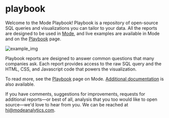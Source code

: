 playbook
========

Welcome to the Mode Playbook! Playbook is a repository of open-source SQL queries and visualizations you can tailor to your data. All the reports are designed to be used in [Mode](http://www.modeanalytics.com/), and live examples are available in Mode and on the [Playbook](http://about.modeanalytics.com/playbook) page.

![example_img](https://modeanalytics.zendesk.com/hc/en-us/article_attachments/201565660/How_Users_Move_Through_Your_Product___Mode.png)


Playbook reports are designed to answer common questions that many companies ask. Each report provides access to the raw SQL query and the HTML, CSS, and Javascript code that powers the visualization. 

To read more, see the [Playbook](http://about.modeanalytics.com/playbook) page on Mode. [Additional documentation](https://modeanalytics.zendesk.com/hc/en-us/articles/203511970-Playbook-Overview) is also available.

If you have comments, suggestions for improvements, requests for additional reports—or best of all, analysis that you too would like to open source—we'd love to hear from you. We can be reached at [hi@modeanalytics.com](mailto:hi@modeanalytics.com).
